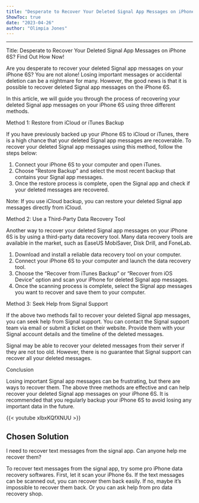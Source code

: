 ```yaml
---
title: "Desperate to Recover Your Deleted Signal App Messages on iPhone 6S? Find Out How Now!"
ShowToc: true 
date: "2023-04-26"
author: "Olimpia Jones"
---
```

*****
Title: Desperate to Recover Your Deleted Signal App Messages on iPhone 6S? Find Out How Now!

Are you desperate to recover your deleted Signal app messages on your iPhone 6S? You are not alone! Losing important messages or accidental deletion can be a nightmare for many. However, the good news is that it is possible to recover deleted Signal app messages on the iPhone 6S. 

In this article, we will guide you through the process of recovering your deleted Signal app messages on your iPhone 6S using three different methods.

Method 1: Restore from iCloud or iTunes Backup

If you have previously backed up your iPhone 6S to iCloud or iTunes, there is a high chance that your deleted Signal app messages are recoverable. To recover your deleted Signal app messages using this method, follow the steps below:

1. Connect your iPhone 6S to your computer and open iTunes.
2. Choose “Restore Backup” and select the most recent backup that contains your Signal app messages.
3. Once the restore process is complete, open the Signal app and check if your deleted messages are recovered.

Note: If you use iCloud backup, you can restore your deleted Signal app messages directly from iCloud. 

Method 2: Use a Third-Party Data Recovery Tool

Another way to recover your deleted Signal app messages on your iPhone 6S is by using a third-party data recovery tool. Many data recovery tools are available in the market, such as EaseUS MobiSaver, Disk Drill, and FoneLab. 

1. Download and install a reliable data recovery tool on your computer.
2. Connect your iPhone 6S to your computer and launch the data recovery tool.
3. Choose the “Recover from iTunes Backup” or “Recover from iOS Device” option and scan your iPhone for deleted Signal app messages.
4. Once the scanning process is complete, select the Signal app messages you want to recover and save them to your computer.

Method 3: Seek Help from Signal Support

If the above two methods fail to recover your deleted Signal app messages, you can seek help from Signal support. You can contact the Signal support team via email or submit a ticket on their website. Provide them with your Signal account details and the timeline of the deleted messages. 

Signal may be able to recover your deleted messages from their server if they are not too old. However, there is no guarantee that Signal support can recover all your deleted messages.

Conclusion

Losing important Signal app messages can be frustrating, but there are ways to recover them. The above three methods are effective and can help recover your deleted Signal app messages on your iPhone 6S. It is recommended that you regularly backup your iPhone 6S to avoid losing any important data in the future.

{{< youtube xIbxKQfXNUU >}} 



## Chosen Solution
 I need to recover text messages from the signal app.   Can anyone help me recover them?

 To recover text messages from the signal app, try some pro iPhone data recovery softwares. First, let it scan your iPhone 6s. If the text messages can be scanned out, you can recover them back easily. If no, maybe it’s impossible to recover them back. Or you can ask help from pro data recovery shop.




